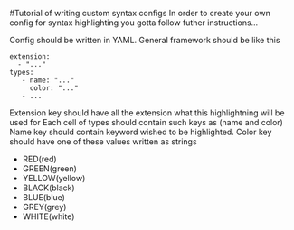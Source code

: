 #Tutorial of writing custom syntax configs
In order to create your own config for syntax highlighting
you gotta follow futher instructions...

Config should be written in YAML. General framework should be like this

```
extension: 
  - "..."
types:
   - name: "..."
     color: "..."
   - ...
```
Extension key should have all the extension what this highlightning will be used for
Each cell of types should contain such keys as (name and color)
Name key should contain keyword wished to be highlighted.
Color key should have one of these values written as strings
 - RED(red)
 - GREEN(green)
 - YELLOW(yellow)
 - BLACK(black)
 - BLUE(blue)
 - GREY(grey)
 - WHITE(white)